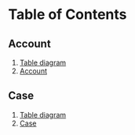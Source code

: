 # Table of Contents
## Account
1. [Table diagram](Account%5CMermaid.md)
1. [Account](Account%5CForms%5CAccount.md)
## Case
1. [Table diagram](Case%5CMermaid.md)
1. [Case](Case%5CForms%5CCase.md)
